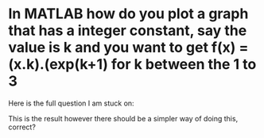 
# In MATLAB how do you plot a graph that has a integer constant, say the value is k and you want to get f(x) = (x.k).(exp(k+1) for k between the 1 to 3

Here is the full question I am stuck on:

This is the result however there should be a simpler way of doing this, correct?


        
